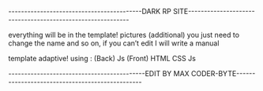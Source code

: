 ------------------------------------------DARK RP SITE-----------------------------------------------------------

everything will be in the template! pictures (additional) you just need to change the name and so on, if you can’t edit
I will write a manual


template adaptive!
using : (Back) Js (Front) HTML CSS Js


-------------------------------------------EDIT BY MAX CODER-BYTE------------------------------------------------
